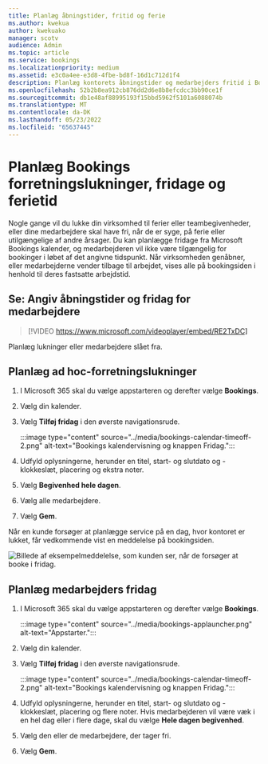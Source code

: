 ```yaml
---
title: Planlæg åbningstider, fritid og ferie
ms.author: kwekua
author: kwekuako
manager: scotv
audience: Admin
ms.topic: article
ms.service: bookings
ms.localizationpriority: medium
ms.assetid: e3c0a4ee-e3d8-4fbe-bd8f-16d1c712d1f4
description: Planlæg kontorets åbningstider og medarbejders fritid i Bookings-kalenderen, så medarbejderne er markeret som utilgængelige for bookinger i løbet af de angivne tidspunkter.
ms.openlocfilehash: 52b2b8ea912cb876dd2d6e8b8efcdcc3bb90ce1f
ms.sourcegitcommit: db1e48af88995193f15bbd5962f5101a6088074b
ms.translationtype: MT
ms.contentlocale: da-DK
ms.lasthandoff: 05/23/2022
ms.locfileid: "65637445"
---
```

# <a name="schedule-bookings-business-closures-time-off-and-vacation-time"></a>Planlæg Bookings forretningslukninger, fridage og ferietid

Nogle gange vil du lukke din virksomhed til ferier eller teambegivenheder, eller dine medarbejdere skal have fri, når de er syge, på ferie eller utilgængelige af andre årsager. Du kan planlægge fridage fra Microsoft Bookings kalender, og medarbejderen vil ikke være tilgængelig for bookinger i løbet af det angivne tidspunkt. Når virksomheden genåbner, eller medarbejderne vender tilbage til arbejdet, vises alle på bookingsiden i henhold til deres fastsatte arbejdstid.

## <a name="watch-enter-business-hours-and-time-off-for-employees"></a>Se: Angiv åbningstider og fridag for medarbejdere

> [!VIDEO https://www.microsoft.com/videoplayer/embed/RE2TxDC]

Planlæg lukninger eller medarbejdere slået fra.

## <a name="schedule-ad-hoc-business-closures"></a>Planlæg ad hoc-forretningslukninger

1. I Microsoft 365 skal du vælge appstarteren og derefter vælge **Bookings**.

1. Vælg din kalender. 

1. Vælg **Tilføj fridag** i den øverste navigationsrude.

   :::image type="content" source="../media/bookings-calendar-timeoff-2.png" alt-text="Bookings kalendervisning og knappen Fridag.":::

1. Udfyld oplysningerne, herunder en titel, start- og slutdato og -klokkeslæt, placering og ekstra noter.

1. Vælg **Begivenhed hele dagen**.

1. Vælg alle medarbejdere.

1. Vælg **Gem**.

Når en kunde forsøger at planlægge service på en dag, hvor kontoret er lukket, får vedkommende vist en meddelelse på bookingsiden.

   ![Billede af eksempelmeddelelse, som kunden ser, når de forsøger at booke i fridag.](../media/bookings-timeoff-message.png)

## <a name="schedule-employee-time-off"></a>Planlæg medarbejders fridag

1. I Microsoft 365 skal du vælge appstarteren og derefter vælge **Bookings**.

   :::image type="content" source="../media/bookings-applauncher.png" alt-text="Appstarter.":::

1. Vælg din kalender.

1. Vælg **Tilføj fridag** i den øverste navigationsrude.

   :::image type="content" source="../media/bookings-calendar-timeoff-2.png" alt-text="Bookings kalendervisning og knappen Fridag.":::

1. Udfyld oplysningerne, herunder en titel, start- og slutdato og -klokkeslæt, placering og flere noter. Hvis medarbejderen vil være væk i en hel dag eller i flere dage, skal du vælge **Hele dagen begivenhed**.

1. Vælg den eller de medarbejdere, der tager fri.

1. Vælg **Gem**.
